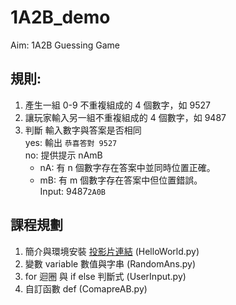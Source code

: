 # 1A2B_demo  
Aim: 1A2B Guessing Game  

規則:
--
1. 產生一組 0-9 不重複組成的 4 個數字，如 9527
2. 讓玩家輸入另一組不重複組成的 4 個數字，如 9487
3. 判斷 輸入數字與答案是否相同  
yes: 輸出 `恭喜答對 9527`  
no: 提供提示 nAmB  
    * nA: 有 n 個數字存在答案中並同時位置正確。  
    * mB: 有 m 個數字存在答案中但位置錯誤。  
Input: 9487`2A0B`  

課程規劃
--
1. 簡介與環境安裝 [投影片連結](https://hackmd.io/p/rk1m3aJcM#/) (HelloWorld.py)  
2. 變數 variable 數值與字串 (RandomAns.py)
3. for 迴圈 與 if else 判斷式 (UserInput.py)
4. 自訂函數 def  (ComapreAB.py)
